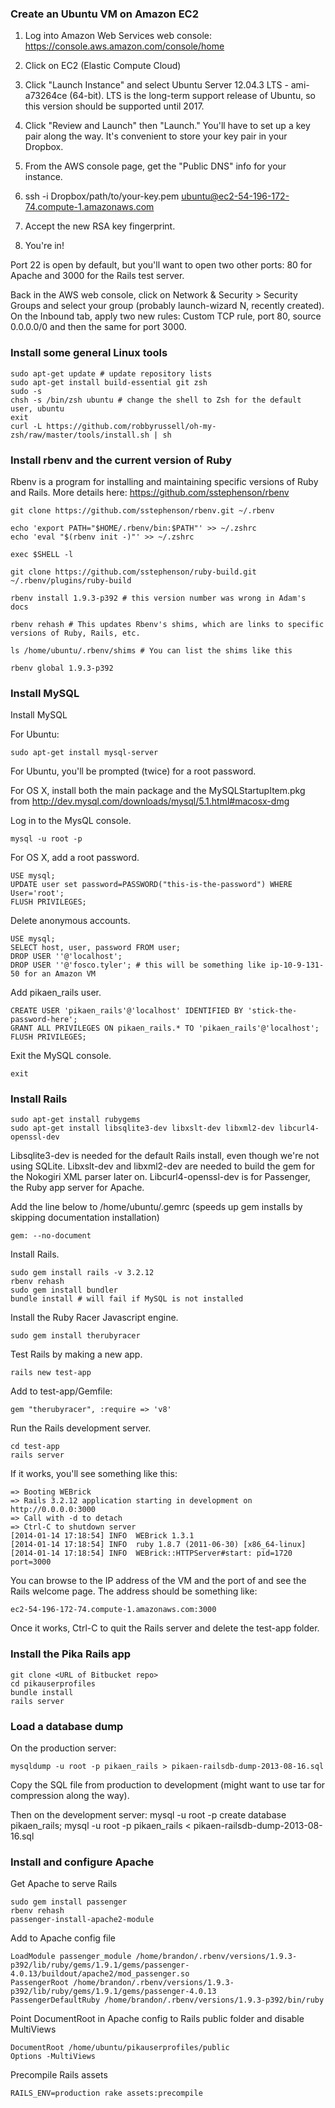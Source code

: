 ### Create an Ubuntu VM on Amazon EC2 ###

1. Log into Amazon Web Services web console: https://console.aws.amazon.com/console/home

2. Click on EC2 (Elastic Compute Cloud)

3. Click "Launch Instance" and select Ubuntu Server 12.04.3 LTS - ami-a73264ce (64-bit). LTS is the long-term support release of Ubuntu, so this version should be supported until 2017.

4. Click "Review and Launch" then "Launch." You'll have to set up a key pair along the way. It's convenient to store your key pair in your Dropbox.

5. From the AWS console page, get the "Public DNS" info for your instance.

6. ssh -i Dropbox/path/to/your-key.pem ubuntu@ec2-54-196-172-74.compute-1.amazonaws.com

7. Accept the new RSA key fingerprint.

8. You're in!

Port 22 is open by default, but you'll want to open two other ports: 80 for Apache and 3000 for the Rails test server.

Back in the AWS web console, click on Network & Security > Security Groups and select your group (probably launch-wizard N, recently created). On the Inbound tab, apply two new rules: Custom TCP rule, port 80, source 0.0.0.0/0 and then the same for port 3000.

### Install some general Linux tools ###

	sudo apt-get update # update repository lists
	sudo apt-get install build-essential git zsh
	sudo -s
	chsh -s /bin/zsh ubuntu # change the shell to Zsh for the default user, ubuntu
	exit
	curl -L https://github.com/robbyrussell/oh-my-zsh/raw/master/tools/install.sh | sh

### Install rbenv and the current version of Ruby ###

Rbenv is a program for installing and maintaining specific versions of Ruby and Rails. More details here: https://github.com/sstephenson/rbenv

	git clone https://github.com/sstephenson/rbenv.git ~/.rbenv

	echo 'export PATH="$HOME/.rbenv/bin:$PATH"' >> ~/.zshrc
	echo 'eval "$(rbenv init -)"' >> ~/.zshrc

	exec $SHELL -l

	git clone https://github.com/sstephenson/ruby-build.git ~/.rbenv/plugins/ruby-build

	rbenv install 1.9.3-p392 # this version number was wrong in Adam's docs

	rbenv rehash # This updates Rbenv's shims, which are links to specific versions of Ruby, Rails, etc.

	ls /home/ubuntu/.rbenv/shims # You can list the shims like this

	rbenv global 1.9.3-p392

### Install MySQL ###

Install MySQL 

For Ubuntu:

	sudo apt-get install mysql-server

For Ubuntu, you'll be prompted (twice) for a root password.

For OS X, install both the main package and the MySQLStartupItem.pkg from http://dev.mysql.com/downloads/mysql/5.1.html#macosx-dmg

Log in to the MysQL console.

    mysql -u root -p

For OS X, add a root password.

    USE mysql;
    UPDATE user set password=PASSWORD("this-is-the-password") WHERE User='root';
    FLUSH PRIVILEGES;

Delete anonymous accounts.

	USE mysql;
    SELECT host, user, password FROM user;
    DROP USER ''@'localhost';
    DROP USER ''@'fosco.tyler'; # this will be something like ip-10-9-131-50 for an Amazon VM

Add pikaen_rails user.

    CREATE USER 'pikaen_rails'@'localhost' IDENTIFIED BY 'stick-the-password-here';
    GRANT ALL PRIVILEGES ON pikaen_rails.* TO 'pikaen_rails'@'localhost';
    FLUSH PRIVILEGES;

Exit the MySQL console.

	exit

### Install Rails ###

	sudo apt-get install rubygems
	sudo apt-get install libsqlite3-dev libxslt-dev libxml2-dev libcurl4-openssl-dev

Libsqlite3-dev is needed for the default Rails install, even though we're not using SQLite. Libxslt-dev and libxml2-dev are needed to build the gem for the Nokogiri XML parser later on. Libcurl4-openssl-dev is for Passenger, the Ruby app server for Apache.

Add the line below to /home/ubuntu/.gemrc (speeds up gem installs by skipping documentation installation)

	gem: --no-document

Install Rails.

    sudo gem install rails -v 3.2.12
    rbenv rehash
    sudo gem install bundler
    bundle install # will fail if MySQL is not installed

Install the Ruby Racer Javascript engine.

    sudo gem install therubyracer

Test Rails by making a new app.

	rails new test-app

Add to test-app/Gemfile:

    gem "therubyracer", :require => 'v8'

Run the Rails development server.

    cd test-app
    rails server

If it works, you'll see something like this:

	=> Booting WEBrick
	=> Rails 3.2.12 application starting in development on http://0.0.0.0:3000
	=> Call with -d to detach
	=> Ctrl-C to shutdown server
	[2014-01-14 17:18:54] INFO  WEBrick 1.3.1
	[2014-01-14 17:18:54] INFO  ruby 1.8.7 (2011-06-30) [x86_64-linux]
	[2014-01-14 17:18:54] INFO  WEBrick::HTTPServer#start: pid=1720 port=3000

You can browse to the IP address of the VM and the port of and see the Rails welcome page. The address should be something like:

	ec2-54-196-172-74.compute-1.amazonaws.com:3000

Once it works, Ctrl-C to quit the Rails server and delete the test-app folder.

### Install the Pika Rails app ###

	git clone <URL of Bitbucket repo>
	cd pikauserprofiles
	bundle install
	rails server

### Load a database dump ###

On the production server:

    mysqldump -u root -p pikaen_rails > pikaen-railsdb-dump-2013-08-16.sql

Copy the SQL file from production to development (might want to use tar for compression along the way).

Then on the development server:
    mysql -u root -p
    create database pikaen_rails;
    mysql -u root -p pikaen_rails < pikaen-railsdb-dump-2013-08-16.sql

### Install and configure Apache ###

Get Apache to serve Rails

    sudo gem install passenger
    rbenv rehash
    passenger-install-apache2-module

Add to Apache config file

    LoadModule passenger_module /home/brandon/.rbenv/versions/1.9.3-p392/lib/ruby/gems/1.9.1/gems/passenger-4.0.13/buildout/apache2/mod_passenger.so
    PassengerRoot /home/brandon/.rbenv/versions/1.9.3-p392/lib/ruby/gems/1.9.1/gems/passenger-4.0.13
    PassengerDefaultRuby /home/brandon/.rbenv/versions/1.9.3-p392/bin/ruby

Point DocumentRoot in Apache config to Rails public folder and disable MultiViews

    DocumentRoot /home/ubuntu/pikauserprofiles/public
    Options -MultiViews

Precompile Rails assets

    RAILS_ENV=production rake assets:precompile
